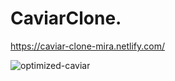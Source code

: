 # CaviarClone. 
https://caviar-clone-mira.netlify.com/

![optimized-caviar](https://user-images.githubusercontent.com/9543780/45912045-5dd6b700-bdd0-11e8-94c3-7a8625de619c.png)

